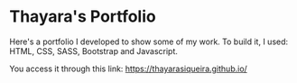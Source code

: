 # Thayara's Portfolio

Here's a portfolio I developed to show some of my work.
To build it, I used: HTML, CSS, SASS, Bootstrap and Javascript.

You access it through this link: https://thayarasiqueira.github.io/

